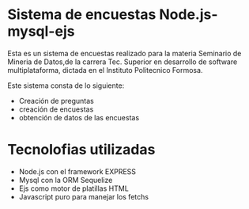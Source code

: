 # Sistema de encuestas Node.js-mysql-ejs

Esta es un sistema de encuestas realizado para la materia Seminario de Mineria de Datos,de la carrera Tec. Superior en desarrollo de software multiplataforma, dictada en el Instituto Politecnico Formosa.

Este sistema consta de lo siguiente:
- Creación de preguntas
- creación de encuestas
- obtención de datos de las encuestas

# Tecnolofias utilizadas 

- Node.js con el framework EXPRESS
- Mysql con la ORM Sequelize
- Ejs como motor de platillas HTML
- Javascript puro para manejar los fetchs
